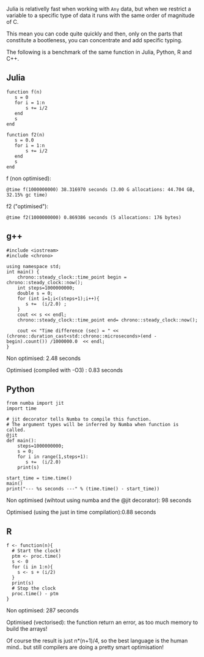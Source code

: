Julia is relativelly fast when working with `Any` data, but when we restrict a variable to a specific type of data it runs with the same order of magnitude of C.

This mean you can code quite quickly and then, only on the parts that constitute a bootleness, you can concentrate and add specific typing.

The following is a benchmark of the same function in Julia, Python, R and C++.

## Julia

```
function f(n)
   s = 0
   for i = 1:n
       s += i/2
   end
   s
end

function f2(n)
   s = 0.0
   for i = 1:n
       s += i/2
   end
   s
end
```

f (non optimised): 

    @time f(1000000000) 38.316970 seconds (3.00 G allocations: 44.704 GB, 32.15% gc time)

f2 ("optimised"):

    @time f2(1000000000) 0.869386 seconds (5 allocations: 176 bytes)


## g++

```
#include <iostream>
#include <chrono>

using namespace std;
int main() {
    chrono::steady_clock::time_point begin = chrono::steady_clock::now();
    int steps=1000000000;
    double s = 0;
    for (int i=1;i<(steps+1);i++){
       s +=  (i/2.0) ; 
    }
    cout << s << endl;
    chrono::steady_clock::time_point end= chrono::steady_clock::now();

    cout << "Time difference (sec) = " << (chrono::duration_cast<std::chrono::microseconds>(end - begin).count()) /1000000.0  << endl;
} 
```
Non optimised: 2.48 seconds

Optimised (compiled with -O3) : 0.83 seconds

## Python

```
from numba import jit
import time

# jit decorator tells Numba to compile this function.
# The argument types will be inferred by Numba when function is called.
@jit
def main():
    steps=1000000000;
    s = 0;
    for i in range(1,steps+1):
       s +=  (i/2.0)
    print(s)

start_time = time.time()
main()
print("--- %s seconds ---" % (time.time() - start_time))
```

Non optimised (wihtout using numba and the @jit decorator): 98 seconds

Optimised (using the just in time compilation):0.88 seconds

## R

```
f <- function(n){
  # Start the clock!
  ptm <- proc.time()
  s <- 0
  for (i in 1:n){
    s <- s + (i/2)
  }
  print(s)
  # Stop the clock
  proc.time() - ptm
} 
```
Non optimised: 287 seconds

Optimised (vectorised): the function return an error, as too much memory to build the arrays!

Of course the result is just n*(n+1)/4, so the best language is the human mind.. but still compilers are doing a pretty smart optimisation!

